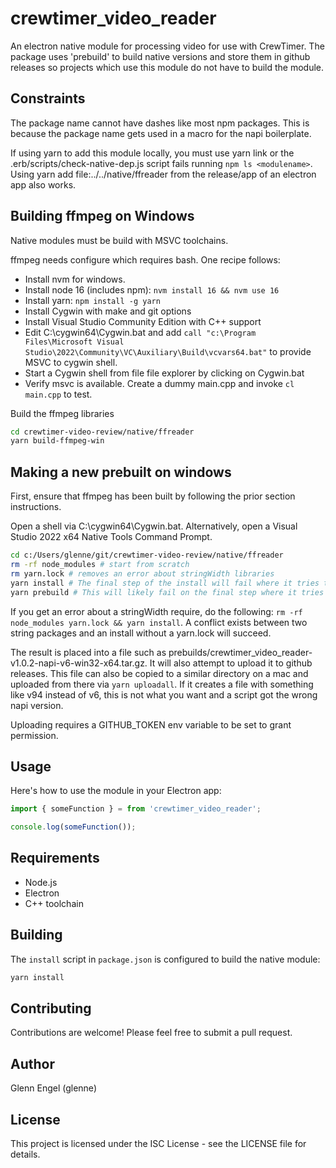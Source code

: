 # crewtimer_video_reader

An electron native module for processing video for use with CrewTimer.  The package uses 'prebuild' to build native versions and store them in github releases so projects which use this module do not have to build the module.

## Constraints

The package name cannot have dashes like most npm packages.  This is because the package name gets used in a macro for the napi boilerplate.

If using yarn to add this module locally, you must use yarn link or the .erb/scripts/check-native-dep.js script fails running `npm ls <modulename>`.  Using yarn add file:../../native/ffreader from the release/app of an electron app also works.

## Building ffmpeg on Windows

Native modules must be build with MSVC toolchains.

ffmpeg needs configure which requires bash.  One recipe follows:

* Install nvm for windows.
* Install node 16 (includes npm): `nvm install 16 && nvm use 16`
* Install yarn: `npm install -g yarn`
* Install Cygwin with make and git options
* Install Visual Studio Community Edition with C++ support
* Edit C:\cygwin64\Cygwin.bat and add ```call "c:\Program Files\Microsoft Visual Studio\2022\Community\VC\Auxiliary\Build\vcvars64.bat"``` to provide MSVC to cygwin shell.
* Start a Cygwin shell from file file explorer by clicking on Cygwin.bat
* Verify msvc is available.  Create a dummy main.cpp and invoke `cl main.cpp` to test.

Build the ffmpeg libraries

```bash
cd crewtimer-video-review/native/ffreader
yarn build-ffmpeg-win
```

## Making a new prebuilt on windows

First, ensure that ffmpeg has been built by following the prior section instructions.

Open a shell via C:\cygwin64\Cygwin.bat.  Alternatively, open a Visual Studio 2022 x64 Native Tools Command Prompt.

```bash
cd c:/Users/glenne/git/crewtimer-video-review/native/ffreader
rm -rf node_modules # start from scratch
rm yarn.lock # removes an error about stringWidth libraries
yarn install # The final step of the install will fail where it tries to get prebuilt binaries.  We'll build our own next
yarn prebuild # This will likely fail on the final step where it tries to upload to github releases
```

If you get an error about a stringWidth require, do the following: `rm -rf node_modules yarn.lock && yarn install`.  A conflict exists between two string packages and an install without a yarn.lock will succeed.

The result is placed into a file such as prebuilds/crewtimer_video_reader-v1.0.2-napi-v6-win32-x64.tar.gz.  It will also attempt to upload it to github releases.  This file can also be copied to a similar directory on a mac and uploaded from there via `yarn uploadall`.  If it creates a file with something like v94 instead of v6, this is not what you want and a script got the wrong napi version.

Uploading requires a GITHUB_TOKEN env variable to be set to grant permission.

## Usage

Here's how to use the module in your Electron app:

```ts
import { someFunction } = from 'crewtimer_video_reader';

console.log(someFunction());
```

## Requirements

* Node.js
* Electron
* C++ toolchain

## Building

The `install` script in `package.json` is configured to build the native module:

```bash
yarn install
```

## Contributing

Contributions are welcome! Please feel free to submit a pull request.

## Author

Glenn Engel (glenne)

## License

This project is licensed under the ISC License - see the LICENSE file for details.
